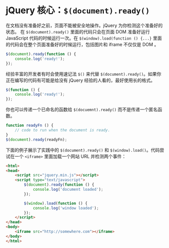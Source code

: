 # jQuery 核心：`$(document).ready()`
在文档没有准备好之前，页面不能被安全地操作。jQuery 为你检测这个准备好的状态。 在 `$(document).ready()` 里面的代码只会在页面 DOM 准备好运行 JavaScript 代码的时候运行一次。在 `$(window).load(function () {...}` 里面的代码会在整个页面准备好的时候运行，包括图片和 iframe 不仅仅是 DOM 。
```js
$(document).ready(function () {
    console.log('ready!');
});
```
经验丰富的开发者有时会使用速记法 `$()` 来代替 `$(document).ready()`。如果你正在编写的代码有可能是给没有 jQuery 经验的人看的，最好使用长的格式。
```js
$(function () {
    console.log('ready!');
});
```
你也可以传递一个已命名的函数给 `$(docuemnt).ready()` 而不是传递一个匿名函数。
```js
function readyFn () {
    // code to run when the document is ready.
}
$(document).ready(readyFn);
```
下面的例子展示了实践中的 `$(document).ready()` 和 `$(window).load()`。代码尝试在一个 `<iframe>` 里面加载一个网站 URL 并检测两个事件：
```html
<html>
<head>
    <script src="jquery.min.js"></script>
    <script type="text/javascript">
        $(document).ready(function () {
            console.log('document loaded');
        });

        $(window).load(function () {
            console.log('window loaded');
        });
    </script>
</head>
<body>
    <iframe src="http://somewhere.com"></iframe>
</body>
</html>
```